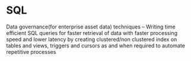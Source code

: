 # SQL
Data governance(for enterprise asset data) techniques – Writing time efficient SQL queries for faster retrieval of data  with faster processing speed and lower latency by creating clustered/non clustered index on tables and views,   triggers and cursors as and when required to automate repetitive processes
